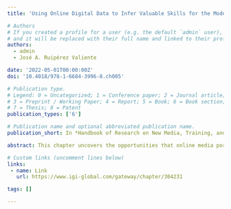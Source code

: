 ```yaml
---
title: 'Using Online Digital Data to Infer Valuable Skills for the Modern Workforce'

# Authors
# If you created a profile for a user (e.g. the default `admin` user), write the username (folder name) here
# and it will be replaced with their full name and linked to their profile.
authors:
  - admin
  - José A. Ruipérez Valiente

date: '2022-05-01T00:00:00Z'
doi: '10.4018/978-1-6684-3996-8.ch005'

# Publication type.
# Legend: 0 = Uncategorized; 1 = Conference paper; 2 = Journal article;
# 3 = Preprint / Working Paper; 4 = Report; 5 = Book; 6 = Book section;
# 7 = Thesis; 8 = Patent
publication_types: ['6']

# Publication name and optional abbreviated publication name.
publication_short: In *Handbook of Research on New Media, Training, and Skill Development for the Modern Workforce*

abstract: This chapter uncovers the opportunities that online media portals like content sharing and consumption sites or photography sites have for informal and formal learning. The authors explored online portals that can provide evidence of evaluating, inferring, measuring skills, and/or contributing to the development of competencies and capabilities of the 21st century with two case studies. The first one is focused on identifying data science topical experts across the Reddit community. The second one uses online Flickr data to apply a model on the photographs to rate them as aesthetically attractive and technically sound, which can serve as a base for measuring the photography capabilities of Flickr users. The presented results can serve as a base to replicate these methodologies to infer other competencies and capabilities across online portals. This novel approach can be an effective alternative evaluation of key 21st century skills for the modern workforce with multiple applications.

# Custom links (uncomment lines below)
links:
 - name: Link
   url: https://www.igi-global.com/gateway/chapter/304231

tags: []

---
```

